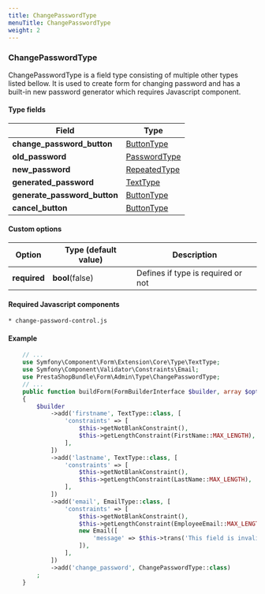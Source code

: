 ```yaml
---
title: ChangePasswordType
menuTitle: ChangePasswordType
weight: 2
---
```


### ChangePasswordType

ChangePasswordType is a field type consisting of multiple other types listed bellow. It is used to create form for changing password
and has a built-in new password generator which requires Javascript component.

#### Type fields

| Field                       | Type                                                                                    |
| --------------------------- | ----------------------------------------------------------------------------------------|
| **change_password_button**  | [ButtonType](https://symfony.com/doc/current/reference/forms/types/button.html)         | 
| **old_password**            | [PasswordType](https://symfony.com/doc/current/reference/forms/types/password.html)     |
| **new_password**            | [RepeatedType](https://symfony.com/doc/current/reference/forms/types/repeated.html)     |
| **generated_password**      | [TextType](https://symfony.com/doc/current/reference/forms/types/text.html)             |
| **generate_password_button**| [ButtonType](https://symfony.com/doc/current/reference/forms/types/button.html)         |
| **cancel_button**           | [ButtonType](https://symfony.com/doc/current/reference/forms/types/button.html)         |

#### Custom options

| Option                      | Type (default value)                      | Description                                     |
| ----------------------------| ------------------------------------------|-------------------------------------------------|
| **required**                | **bool**(false)                           | Defines if type is required or not              |


#### Required Javascript components
    
    * change-password-control.js

#### Example

```php
    // ...
    use Symfony\Component\Form\Extension\Core\Type\TextType;
    use Symfony\Component\Validator\Constraints\Email;
    use PrestaShopBundle\Form\Admin\Type\ChangePasswordType;
    // ...
    public function buildForm(FormBuilderInterface $builder, array $options)
    {
        $builder
            ->add('firstname', TextType::class, [
                'constraints' => [
                    $this->getNotBlankConstraint(),
                    $this->getLengthConstraint(FirstName::MAX_LENGTH),
                ],
            ])
            ->add('lastname', TextType::class, [
                'constraints' => [
                    $this->getNotBlankConstraint(),
                    $this->getLengthConstraint(LastName::MAX_LENGTH),
                ],
            ])
            ->add('email', EmailType::class, [
                'constraints' => [
                    $this->getNotBlankConstraint(),
                    $this->getLengthConstraint(EmployeeEmail::MAX_LENGTH),
                    new Email([
                        'message' => $this->trans('This field is invalid', [], 'Admin.Notifications.Error'),
                    ]),
                ],
            ])
            ->add('change_password', ChangePasswordType::class)
        ;
    }
```

